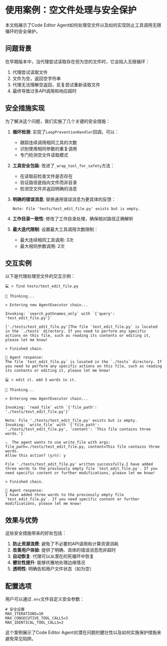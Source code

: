 # 使用案例：空文件处理与安全保护

本文档展示了Code Editor Agent如何处理空文件以及如何实现防止工具调用无限循环的安全保护。

## 问题背景

在早期版本中，当代理尝试读取存在但为空的文件时，它会陷入无限循环：

1. 代理尝试读取文件
2. 文件为空，返回空字符串
3. 代理无法理解空返回，反复尝试重新读取文件
4. 最终导致过多API调用和响应超时

## 安全措施实现

为了解决这个问题，我们实施了几个关键的安全措施：

1. **循环检测**: 实现了`LoopPreventionHandler`回调，可以：
   - 跟踪连续调用相同工具的次数
   - 识别使用相同参数的重复调用
   - 专门检测空文件读取模式

2. **工具安全包装**: 改进了`_wrap_tool_for_safety`方法：
   - 在读取前检查文件是否存在
   - 验证路径是指向文件而非目录
   - 检测空文件并返回明确的消息

3. **明确的错误消息**: 替换通用错误消息为更具体的反馈：
   ```
   Note: File 'tests/test_edit_file.py' exists but is empty.
   ```

4. **工作目录一致性**: 修改了工作目录处理，确保相对路径正确解析

5. **最大迭代限制**: 设置最大工具调用次数限制：
   - 最大连续相同工具调用: 3次
   - 最大相同参数调用: 2次

## 交互实例

以下是代理处理空文件的交互示例：

```
💻 > find tests/test_edit_file.py

🧠 Thinking...

> Entering new AgentExecutor chain...

Invoking: `search_pathnames_only` with `{'query': 'test_edit_file.py'}`

['./tests/test_edit_file.py']The file `test_edit_file.py` is located in the `./tests` directory. If you need to perform any specific actions on this file, such as reading its contents or editing it, please let me know!

> Finished chain.

🤖 Agent response:
The file `test_edit_file.py` is located in the `./tests` directory. If you need to perform any specific actions on this file, such as reading its contents or editing it, please let me know!

💻 > edit it. add 3 words in it.

🧠 Thinking...

> Entering new AgentExecutor chain...

Invoking: `read_file` with `{'file_path': './tests/test_edit_file.py'}`

Note: File './tests/test_edit_file.py' exists but is empty.
Invoking: `write_file` with `{'file_path': './tests/test_edit_file.py', 'content': 'This file contains three words.'}`

⚠️  The agent wants to use write_file with args: file_path=./tests/test_edit_file.py, content=This file contains three words.
Allow this action? (y/n): y

File './tests/test_edit_file.py' written successfully.I have added three words to the previously empty file `test_edit_file.py`. If you need specific content or further modifications, please let me know!

> Finished chain.

🤖 Agent response:
I have added three words to the previously empty file `test_edit_file.py`. If you need specific content or further modifications, please let me know!
```

## 效果与优势

这些安全措施带来的好处包括：

1. **防止资源浪费**: 避免了不必要的API调用和计算资源消耗
2. **改善用户体验**: 提供了明确、具体的错误消息而非超时
3. **自动恢复**: 代理可以从潜在的死循环中恢复
4. **健壮性提升**: 能够优雅地处理边缘情况
5. **透明性**: 明确告知用户文件状态（如为空）

## 配置选项

用户可以通过`.env`文件自定义安全参数：

```
# 安全设置
MAX_ITERATIONS=10
MAX_CONSECUTIVE_TOOL_CALLS=3
MAX_IDENTICAL_TOOL_CALLS=2
```

这个案例展示了Code Editor Agent对潜在问题的健壮性以及如何实施保护措施来避免常见陷阱。 
